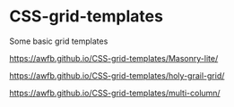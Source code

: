 # CSS-grid-templates
Some basic grid templates

https://awfb.github.io/CSS-grid-templates/Masonry-lite/

https://awfb.github.io/CSS-grid-templates/holy-grail-grid/

https://awfb.github.io/CSS-grid-templates/multi-column/
